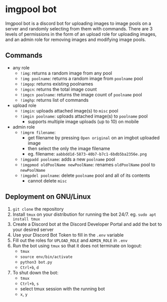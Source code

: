 # imgpool bot
Imgpool bot is a discord bot for uploading images to image pools on a server and randomly selecting from them with commands. There are 3 levels of permissions in the form of an upload role for uploading images, and an admin role for removing images and modifying image pools. 

## Commands
- any role
   + `!img`: returns a random image from any pool
   + `!img poolname`: returns a random image from `poolname` pool
   + `!imgop`: returns existing poolnames
   + `!imgcn`: returns the total image count
   + `!imgcn poolname`: returns the image count of `poolname` pool
   + `!imghp`: returns list of commands
- upload role
   + `!imgin`: uploads attached image(s) to `misc` pool 
   + `!imgin poolname`: uploads attached image(s) to `poolname` pool
      * supports multiple image uploads (up to 10) on mobile 
- admin role
   + `!imgrm filename`:
      * get filename by pressing `Open original` on an imgbot uploaded image
      * then select the only the image filename
      * eg. filename: `aabbdd1d-5873-40b7-b7c1-6bdb5ba2356e.png`
   + `!imgpadd poolname`: adds a new `poolname` pool
   + `!imgpmod oldPoolName newPoolName`: renames `oldPoolName` pool to `newPoolName`
   + `!imgpdel poolname`: delete `poolname` pool and all of its contents
      * cannot delete `misc`

## Deployment on GNU/Linux
1. `git clone` the repository
2. Install `tmux` on your distribution for running the bot 24/7. eg. `sudo apt install tmux`
3. Create a Discord bot at the Discord Developer Portal and add the bot to your desired server
4. Use your Discord Bot Token to fill in the `.env` variable
5. Fill out the roles for `UPLOAD_ROLE` and `ADMIN_ROLE` in `.env`
6. Run the bot using `tmux` so that it does not terminate on logout: 
   - `tmux`
   - `source env/bin/activate`
   - `python3 bot.py`
   - `Ctrl+b`, `d`
7. To shut down the bot:
   - `tmux`
   - `Ctrl+b`, `s`
   - select tmux session with the running bot
   - `x`, `y`